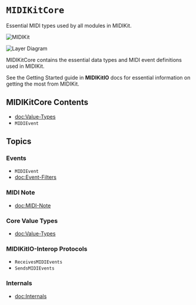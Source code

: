 # ``MIDIKitCore``

Essential MIDI types used by all modules in MIDIKit.

![MIDIKit](midikit-banner.png)

![Layer Diagram](midikitcore-diagram.svg)

MIDIKitCore contains the essential data types and MIDI event definitions used in MIDIKit.

See the Getting Started guide in **MIDIKitIO** docs for essential information on getting the most from MIDIKit.

## MIDIKitCore Contents

- <doc:Value-Types>
- ``MIDIEvent``

## Topics

### Events

- ``MIDIEvent``
- <doc:Event-Filters>

### MIDI Note

- <doc:MIDI-Note>

### Core Value Types

- <doc:Value-Types>

### MIDIKitIO-Interop Protocols

- ``ReceivesMIDIEvents``
- ``SendsMIDIEvents``

### Internals

- <doc:Internals>
